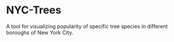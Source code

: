 # NYC-Trees
A tool for visualizing popularity of specific tree species in different boroughs of New York City.
